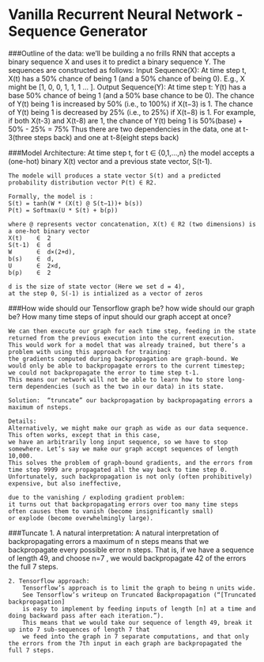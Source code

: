 # Vanilla Recurrent Neural Network - Sequence Generator


###Outline of the data:
    we’ll be building a no frills RNN that accepts a binary sequence X and uses it to predict a binary sequence Y.
    The sequences are constructed as follows:
       Input Sequence(X):
           At time step t, X(t) has a 50% chance of being 1 (and a 50% chance of being 0). E.g., X might be [1, 0, 0, 1, 1, 1 … ].
       Output Sequence(Y):
            At time step t:
            Y(t) has a base 50% chance of being 1 (and a 50% base chance to be 0).
            The chance of Y(t) being 1 is increased by 50% (i.e., to 100%) if X(t−3) is 1.
            The chance of Y(t) being 1 is decreased by 25% (i.e., to 25%) if X(t−8) is 1.
            For example, if both X(t-3) and X(t-8) are 1, the chance of Y(t) being 1 is 50%(base) + 50% - 25% = 75%
       Thus there are two dependencies in the data, one at t-3(three steps back) and one at t-8(eight steps back)

###Model Architecture:
    At time step t, for t ∈ {0,1,...,n} the model accepts a (one-hot) binary X(t) vector and a previous state vector, 
    S(t-1).
    
    The modele will produces a state vector S(t) and a predicted probability distribution vector P(t) ∈ R2.

    Formally, the model is :
    S(t) = tanh(W * (X(t) @ S(t−1))+ b(s))
    P(t) = Softmax(U * S(t) + b(p))
    
    where @ represents vector concatenation, X(t) ∈ R2 (two dimensions) is a one-hot binary vector
    X(t)    ∈  2
    S(t-1)  ∈  d
    W       ∈  d×(2+d), 
    b(s)    ∈  d, 
    U       ∈  2×d, 
    b(p)    ∈  2
    
    d is the size of state vector (Here we set d = 4),
    at the step 0, S(-1) is intialized as a vector of zeros
 

###How wide should our Tensorflow graph be?
    how wide should our graph be? 
    How many time steps of input should our graph accept at once?
    
    We can then execute our graph for each time step, feeding in the state returned from the previous execution into the current execution. 
    This would work for a model that was already trained, but there’s a problem with using this approach for training: 
    the gradients computed during backpropagation are graph-bound. We would only be able to backpropagate errors to the current timestep;
    we could not backpropagate the error to time step t-1. 
    This means our network will not be able to learn how to store long-term dependencies (such as the two in our data) in its state.
    
    Solution:  “truncate” our backpropagation by backpropagating errors a maximum of nsteps.
    
    Details:
    Alternatively, we might make our graph as wide as our data sequence. This often works, except that in this case,
    we have an arbitrarily long input sequence, so we have to stop somewhere. Let’s say we make our graph accept sequences of length 10,000. 
    This solves the problem of graph-bound gradients, and the errors from time step 9999 are propagated all the way back to time step 0. 
    Unfortunately, such backpropagation is not only (often prohibitively) expensive, but also ineffective, 
    
    due to the vanishing / exploding gradient problem: 
    it turns out that backpropagating errors over too many time steps often causes them to vanish (become insignificantly small) 
    or explode (become overwhelmingly large). 

###Tuncate
    1. A natural interpretation:
        A natural interpretation of backpropagating errors a maximum of n
         steps means that we backpropagate every possible error n
        steps. That is, if we have a sequence of length 49, and choose n=7
        , we would backpropagate 42 of the errors the full 7 steps.
    
    2. Tensorflow approach:
        Tensorflow’s approach is to limit the graph to being n units wide. 
        See Tensorflow’s writeup on Truncated Backpropagation (“[Truncated backpropagation] 
        is easy to implement by feeding inputs of length [n] at a time and doing backward pass after each iteration.”). 
        This means that we would take our sequence of length 49, break it up into 7 sub-sequences of length 7 that 
        we feed into the graph in 7 separate computations, and that only the errors from the 7th input in each graph are backpropagated the full 7 steps.
    
